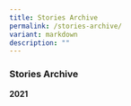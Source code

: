 ```yaml
---
title: Stories Archive
permalink: /stories-archive/
variant: markdown
description: ""
---
```

<h3>Stories Archive</h3>
<p><strong>2021</strong>
</p>
<p></p>
<p></p>